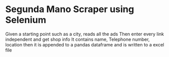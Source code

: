 # Segunda Mano Scraper using Selenium

Given a starting point such as a city, reads all the ads
Then enter every link independent and get shop info
It contains name, Telephone number, location then it is appended to a pandas dataframe
and is written to a excel file
